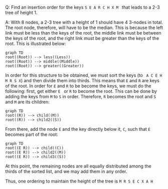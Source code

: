 Q: Find an insertion order for the keys `S E A R C H X M ` that leads to a 2-3 tree of height 1.

A: With 8 nodes, a 2-3 tree with a height of 1 should have 4 3-nodes in total. The root node, therefore, will have to be the median. This is because the left link must be less than the keys of the root, the middle link must be between the keys of the root, and the right link must be greater than the keys of the root. This is illustrated below:

```mermaid
graph TD
root((Root)) --> less((Less))
root((Root)) --> middle((Middle))
root((Root)) --> greater((Greater))
```

In order for this structure to be obtained, we must sort the keys (to ` A C E H M R S X`) and then divide them into thirds. This means that `E` and `R` are keys of the root. In order for `E` and `R` to be become the keys, we must do the following: first, get either `E ` or `R` to become the root. This can be done by adding the keys from `M` to `S` in order. Therefore, `R` becomes the root and `S` and `M` are its children:

```mermaid
graph TD
root((R)) --> child((M))
root((R)) --> child2((S))
```

From there, add the node `E` and the key directly below it, `C`, such that `E` becomes part of the root:

```mermaid
graph TD
root((E R)) --> child((C))
root((E R)) --> child2((M))
root((E R)) --> child3((S))
```

At this point, the remaining nodes are all equally distributed among the thirds of the sorted list, and we may add them in any order.

Thus, one ordering to maintain the height of the tree is `M R S E C X A H`